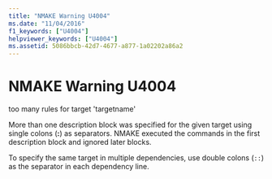 ```yaml
---
title: "NMAKE Warning U4004"
ms.date: "11/04/2016"
f1_keywords: ["U4004"]
helpviewer_keywords: ["U4004"]
ms.assetid: 5086bbcb-42d7-4677-a877-1a02202a86a2
---
```

# NMAKE Warning U4004

too many rules for target 'targetname'

More than one description block was specified for the given target using single colons (**:**) as separators. NMAKE executed the commands in the first description block and ignored later blocks.

To specify the same target in multiple dependencies, use double colons (`::`) as the separator in each dependency line.
